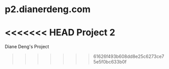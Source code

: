 p2.dianerdeng.com
=================

<<<<<<< HEAD
Project 2 
=======
Diane Deng's Project
>>>>>>> 61626f493b608dd8e25c6273ce75e5f0bc633b0f
